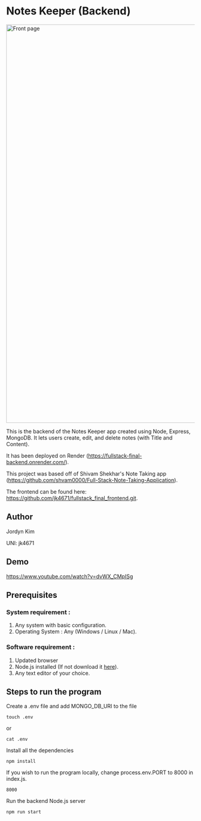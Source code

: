 # Notes Keeper (Backend)

<p>
  <img width="1063" alt="Front page" src="https://github.com/user-attachments/assets/81a84ab8-4419-482e-a59d-6bd548940b82">
</p>
This is the backend of the Notes Keeper app created using Node, Express, MongoDB. It lets users create, edit, and delete notes (with Title and Content).

It has been deployed on Render (https://fullstack-final-backend.onrender.com/).

This project was based off of Shivam Shekhar's Note Taking app (https://github.com/shvam0000/Full-Stack-Note-Taking-Application).

The frontend can be found here: https://github.com/jk4671/fullstack_final_frontend.git.

## Author

Jordyn Kim

UNI: jk4671

## Demo

https://www.youtube.com/watch?v=dvWX_CMpISg

## Prerequisites

### System requirement :

1. Any system with basic configuration.
2. Operating System : Any (Windows / Linux / Mac).

### Software requirement :

1. Updated browser
2. Node.js installed (If not download it [here](https://nodejs.org/en/download/)).
3. Any text editor of your choice.

## Steps to run the program

Create a .env file and add MONGO_DB_URI to the file
```
touch .env
```
or 
```
cat .env
```
Install all the dependencies
```
npm install
```
If you wish to run the program locally, change process.env.PORT to 8000 in index.js.
```
8000
```
Run the backend Node.js server
```
npm run start
```
